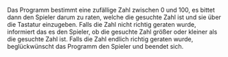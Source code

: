 Das Programm bestimmt eine zufällige Zahl zwischen 0 und 100, es bittet dann den Spieler darum zu raten, welche die gesuchte Zahl ist und sie über die Tastatur einzugeben. Falls die Zahl nicht richtig geraten wurde, informiert das es den Spieler, ob die gesuchte Zahl größer oder kleiner als die gesuchte Zahl ist. Falls die Zahl endlich richtig geraten wurde, beglückwünscht das Programm den Spieler und beendet sich.
